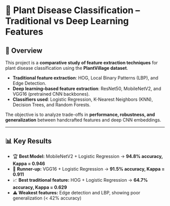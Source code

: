 # 🌱 Plant Disease Classification – Traditional vs Deep Learning Features  

## 📌 Overview  
This project is a **comparative study of feature extraction techniques** for plant disease classification using the **PlantVillage dataset**.  

- **Traditional feature extraction**: HOG, Local Binary Patterns (LBP), and Edge Detection.  
- **Deep learning–based feature extraction**: ResNet50, MobileNetV2, and VGG16 (pretrained CNN backbones).  
- **Classifiers used**: Logistic Regression, K-Nearest Neighbors (KNN), Decision Trees, and Random Forests.  

The objective is to analyze trade-offs in **performance, robustness, and generalization** between handcrafted features and deep CNN embeddings.  

---

## 📊 Key Results  

- 🏆 **Best Model:** MobileNetV2 + Logistic Regression → **94.8% accuracy, Kappa = 0.946**  
- 🥈 **Runner-up:** VGG16 + Logistic Regression → **91.5% accuracy, Kappa = 0.911**  
- 📈 **Best traditional feature:** HOG + Logistic Regression → **64.7% accuracy, Kappa = 0.629**  
- ⚠️ **Weakest features:** Edge detection and LBP, showing poor generalization (< 42% accuracy)  

